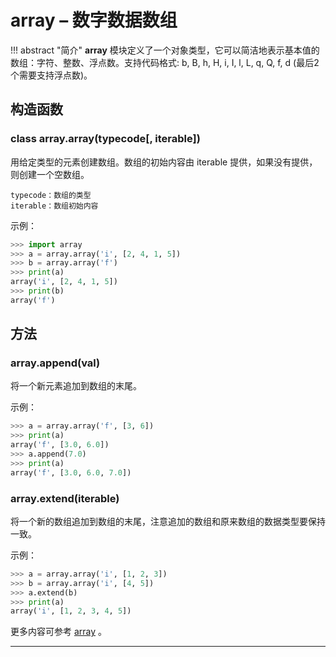 # **array** – 数字数据数组

!!! abstract "简介"
    **array**  模块定义了一个对象类型，它可以简洁地表示基本值的数组：字符、整数、浮点数。支持代码格式: b, B, h, H, i, I, l, L, q, Q, f, d (最后2个需要支持浮点数)。

## 构造函数

### **class array.array**(typecode[, iterable])  
用给定类型的元素创建数组。数组的初始内容由 iterable 提供，如果没有提供，则创建一个空数组。

```
typecode：数组的类型
iterable：数组初始内容
```

示例：

```python
>>> import array
>>> a = array.array('i', [2, 4, 1, 5])
>>> b = array.array('f')
>>> print(a)
array('i', [2, 4, 1, 5])
>>> print(b)
array('f')
```

## 方法

### **array.append**(val)  
将一个新元素追加到数组的末尾。 

示例：

```python
>>> a = array.array('f', [3, 6])
>>> print(a)
array('f', [3.0, 6.0])
>>> a.append(7.0)
>>> print(a)
array('f', [3.0, 6.0, 7.0])
```

### **array.extend**(iterable)  
将一个新的数组追加到数组的末尾，注意追加的数组和原来数组的数据类型要保持一致。 

示例：

```python
>>> a = array.array('i', [1, 2, 3])
>>> b = array.array('i', [4, 5])
>>> a.extend(b)
>>> print(a)
array('i', [1, 2, 3, 4, 5])
```

更多内容可参考  [array](http://docs.micropython.org/en/latest/pyboard/library/array.html) 。

----------